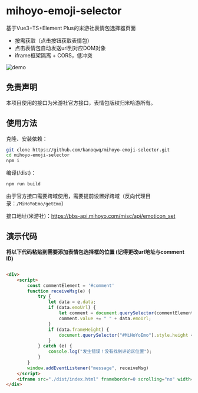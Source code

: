 # mihoyo-emoji-selector

基于Vue3+TS+Element Plus的米游社表情包选择器页面

- 按需获取（点击按钮获取表情包）
- 点击表情包自动发送url到对应DOM对象
- iframe框架隔离 + CORS，低冲突

![demo](.\demo.gif)

## 免责声明

本项目使用的接口为米游社官方接口，表情包版权归米哈游所有。

## 使用方法

克隆、安装依赖：

```bash
git clone https://github.com/kanoqwq/mihoyo-emoji-selector.git
cd mihoyo-emoji-selector
npm i
```

编译(/dist)：

```bash
npm run build
```

由于官方接口需要跨域使用，需要提前设置好跨域（反向代理目录：`/MiHoYoEmo/getEmo`）

接口地址(米游社)：https://bbs-api.mihoyo.com/misc/api/emoticon_set

## 演示代码

**将以下代码粘贴到需要添加表情包选择框的位置 (记得更改url地址与comment ID)**

``` html

<div>
    <script>
        const commentElement = '#comment'
        function receiveMsg(e) {
            try {
                let data = e.data;
                if (data.emoUrl) {
                    let comment = document.querySelector(commentElement);
                    comment.value += " " + data.emoUrl;
                }
                if (data.frameHeight) {
                    document.querySelector("#MiHoYoEmo").style.height = `${data.frameHeight}px`
                }
            } catch (e) {
                console.log("发生错误！没有找到评论区位置");
            }
        }
        window.addEventListener("message", receiveMsg)
    </script>
    <iframe src="./dist/index.html" frameborder=0 scrolling="no" width="100%" id="MiHoYoEmo" height="32px" style="transition:all .5s"></iframe>
</div>
```

